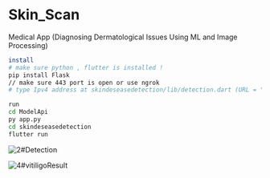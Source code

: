 # Skin_Scan
Medical App (Diagnosing Dermatological Issues Using ML and Image Processing)


```bash
install 
# make sure python , flutter is installed !
pip install Flask
// make sure 443 port is open or use ngrok
# type Ipv4 address at skindeseasedetection/lib/detection.dart (URL = "")
```

```bash
run 
cd ModelApi 
py app.py
cd skindeseasedetection
flutter run 
```

![2#Detection](https://github.com/Harvie-Mz/Skin_Scan/assets/123501534/d2dc6e0a-3e6c-4520-a253-1b554ccc2134)

![4#vitiligoResult](https://github.com/Harvie-Mz/Skin_Scan/assets/123501534/e9f1cc33-675c-4de6-9618-8da623e3c82b)

